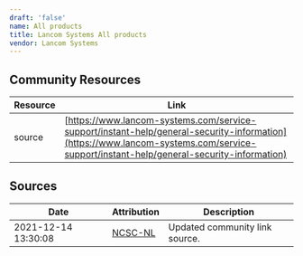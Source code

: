 ```yaml
---
draft: 'false'
name: All products
title: Lancom Systems All products
vendor: Lancom Systems
---
```



## Community Resources
| Resource | Link |
| --- | --- |
| source | [https://www.lancom-systems.com/service-support/instant-help/general-security-information](https://www.lancom-systems.com/service-support/instant-help/general-security-information) |


## Sources
| Date | Attribution | Description |
| --- | --- | --- |
| 2021-12-14 13:30:08 | [NCSC-NL](https://github.com/NCSC-NL/log4shell/blob/main/software/README.md) | Updated community link source.  |
